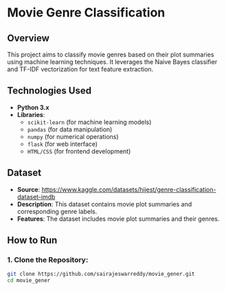# Movie Genre Classification

## Overview
This project aims to classify movie genres based on their plot summaries using machine learning techniques. It leverages the Naive Bayes classifier and TF-IDF vectorization for text feature extraction.

## Technologies Used

- **Python 3.x**
- **Libraries**:
  - `scikit-learn` (for machine learning models)
  - `pandas` (for data manipulation)
  - `numpy` (for numerical operations)
  - `flask` (for web interface)
  - `HTML/CSS` (for frontend development)

## Dataset

- **Source**: https://www.kaggle.com/datasets/hijest/genre-classification-dataset-imdb
- **Description**: This dataset contains movie plot summaries and corresponding genre labels.
- **Features**: The dataset includes movie plot summaries and their genres.

## How to Run

### 1. Clone the Repository:
```bash
git clone https://github.com/sairajeswarreddy/movie_gener.git
cd movie_gener
